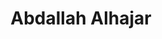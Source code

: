 ---
layout: biography
email: abdullahhazim2000@gmail.com
project: Process Analytics and Machine Learning
img: abdallah.jpg
degree: PhD
year_end: 2024
year_start: 2023
has_profile: Fals
status: alumni
biography: Abdallah Alhajar is a Chemical Engineer pursuing a PhD in Chemical and Biological Engineering at UBC. Abdallah holds a BSc and MSc in Chemical Engineering from the American University of Sharjah, UAE. With a diverse profile, Abdallah has had contributions in the fields of wastewater treatment, metallic waste management, dye-sensitized solar cells, and metamaterials via his publications in prominent journals, books, and conferences. Additionally, Abdallah has 2 years of industrial experience as an F\&B Scientific and Regulatory Affairs Specialist.
title: Abdallah Alhajar
pub_name: Abdallah Alhajar
---